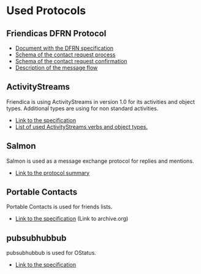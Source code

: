 Used Protocols
===============

Friendicas DFRN Protocol
---

* [Document with the DFRN specification](spec/dfrn2.pdf)
* [Schema of the contact request process](spec/dfrn2_contact_request.png)
* [Schema of the contact request confirmation](spec/dfrn2_contact_confirmation.png)
* [Description of the message flow](help/Message-Flow)

ActivityStreams
---

Friendica is using ActivityStreams in version 1.0 for its activities and object types.
Additional types are using for non standard activities.

* [Link to the specification](http://activitystrea.ms/head/activity-schema.html)
* [List of used ActivityStreams verbs and object types.](https://github.com/friendica/friendica/wiki/ActivityStreams)

Salmon
---

Salmon is used as a message exchange protocol for replies and mentions.

* [Link to the protocol summary](http://www.salmon-protocol.org/salmon-protocol-summary)

Portable Contacts
---

Portable Contacts is used for friends lists.

* [Link to the specification](https://web.archive.org/web/20160426223008/http://portablecontacts.net/draft-spec.html) (Link to archive.org)

pubsubhubbub
---

pubsubhubbub is used for OStatus.

* [Link to the specification](https://pubsubhubbub.github.io/PubSubHubbub/pubsubhubbub-core-0.4.html)
